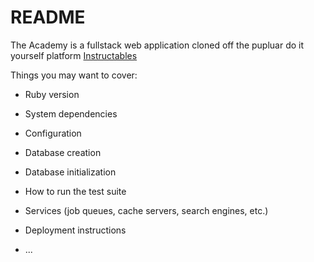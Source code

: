# README

The Academy is a fullstack web application cloned off the pupluar do it yourself platform [Instructables](https://www.instructables.com/) 

Things you may want to cover:

* Ruby version

* System dependencies

* Configuration

* Database creation

* Database initialization

* How to run the test suite

* Services (job queues, cache servers, search engines, etc.)

* Deployment instructions

* ...
